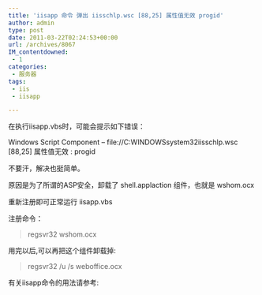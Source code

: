 ```yaml
---
title: 'iisapp 命令 弹出 iisschlp.wsc [88,25] 属性值无效 progid'
author: admin
type: post
date: 2011-03-22T02:24:53+00:00
url: /archives/8067
IM_contentdowned:
 - 1
categories:
 - 服务器
tags:
 - iis
 - iisapp

---
```

在执行iisapp.vbs时，可能会提示如下错误：

Windows Script Component – file://C:WINDOWSsystem32iisschlp.wsc
[88,25] 属性值无效 : progid

不要汗，解决也挺简单。

原因是为了所谓的ASP安全，卸载了 shell.applaction 组件，也就是 wshom.ocx

重新注册即可正常运行 iisapp.vbs

注册命令：

> regsvr32 wshom.ocx

用完以后,可以再把这个组件卸载掉:

> regsvr32 /u /s weboffice.ocx

有关iisapp命令的用法请参考: